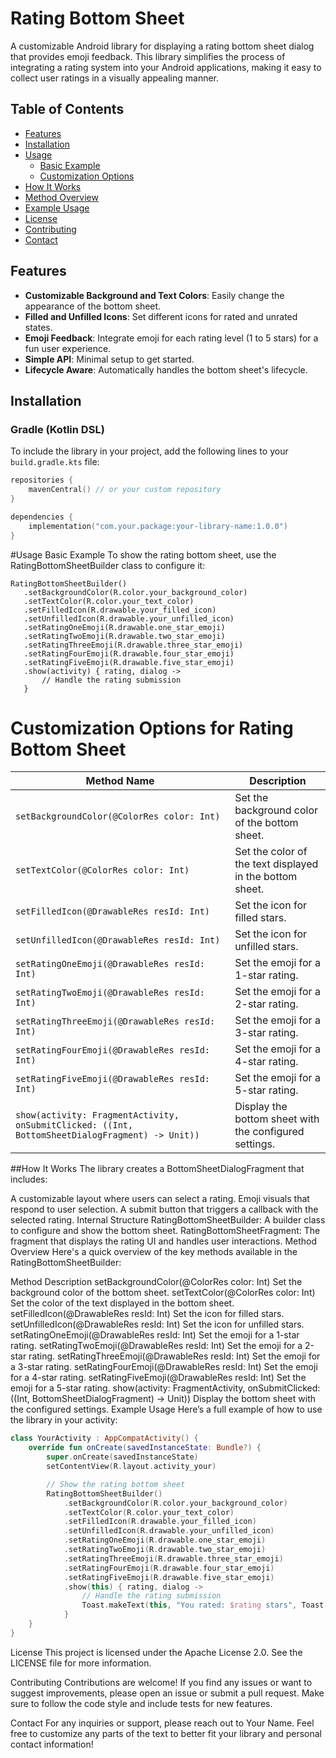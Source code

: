 # Rating Bottom Sheet

A customizable Android library for displaying a rating bottom sheet dialog that provides emoji feedback. This library simplifies the process of integrating a rating system into your Android applications, making it easy to collect user ratings in a visually appealing manner.

## Table of Contents

- [Features](#features)
- [Installation](#installation)
- [Usage](#usage)
  - [Basic Example](#basic-example)
  - [Customization Options](#customization-options)
- [How It Works](#how-it-works)
- [Method Overview](#method-overview)
- [Example Usage](#example-usage)
- [License](#license)
- [Contributing](#contributing)
- [Contact](#contact)

## Features

- **Customizable Background and Text Colors**: Easily change the appearance of the bottom sheet.
- **Filled and Unfilled Icons**: Set different icons for rated and unrated states.
- **Emoji Feedback**: Integrate emoji for each rating level (1 to 5 stars) for a fun user experience.
- **Simple API**: Minimal setup to get started.
- **Lifecycle Aware**: Automatically handles the bottom sheet's lifecycle.

## Installation

### Gradle (Kotlin DSL)

To include the library in your project, add the following lines to your `build.gradle.kts` file:

```kotlin
repositories {
    mavenCentral() // or your custom repository
}

dependencies {
    implementation("com.your.package:your-library-name:1.0.0")
}
```
#Usage
Basic Example
To show the rating bottom sheet, use the RatingBottomSheetBuilder class to configure it:
 ```koltin
RatingBottomSheetBuilder()
    .setBackgroundColor(R.color.your_background_color)
    .setTextColor(R.color.your_text_color)
    .setFilledIcon(R.drawable.your_filled_icon)
    .setUnfilledIcon(R.drawable.your_unfilled_icon)
    .setRatingOneEmoji(R.drawable.one_star_emoji)
    .setRatingTwoEmoji(R.drawable.two_star_emoji)
    .setRatingThreeEmoji(R.drawable.three_star_emoji)
    .setRatingFourEmoji(R.drawable.four_star_emoji)
    .setRatingFiveEmoji(R.drawable.five_star_emoji)
    .show(activity) { rating, dialog ->
        // Handle the rating submission
    }
```
# Customization Options for Rating Bottom Sheet

| Method Name                             | Description                                                      |
|-----------------------------------------|------------------------------------------------------------------|
| `setBackgroundColor(@ColorRes color: Int)` | Set the background color of the bottom sheet.                    |
| `setTextColor(@ColorRes color: Int)`       | Set the color of the text displayed in the bottom sheet.         |
| `setFilledIcon(@DrawableRes resId: Int)`   | Set the icon for filled stars.                                   |
| `setUnfilledIcon(@DrawableRes resId: Int)` | Set the icon for unfilled stars.                                 |
| `setRatingOneEmoji(@DrawableRes resId: Int)` | Set the emoji for a 1-star rating.                              |
| `setRatingTwoEmoji(@DrawableRes resId: Int)` | Set the emoji for a 2-star rating.                              |
| `setRatingThreeEmoji(@DrawableRes resId: Int)` | Set the emoji for a 3-star rating.                              |
| `setRatingFourEmoji(@DrawableRes resId: Int)`  | Set the emoji for a 4-star rating.                              |
| `setRatingFiveEmoji(@DrawableRes resId: Int)`  | Set the emoji for a 5-star rating.                              |
| `show(activity: FragmentActivity, onSubmitClicked: ((Int, BottomSheetDialogFragment) -> Unit))` | Display the bottom sheet with the configured settings.          |
##How It Works
The library creates a BottomSheetDialogFragment that includes:

A customizable layout where users can select a rating.
Emoji visuals that respond to user selection.
A submit button that triggers a callback with the selected rating.
Internal Structure
RatingBottomSheetBuilder: A builder class to configure and show the bottom sheet.
RatingBottomSheetFragment: The fragment that displays the rating UI and handles user interactions.
Method Overview
Here's a quick overview of the key methods available in the RatingBottomSheetBuilder:

Method	Description
setBackgroundColor(@ColorRes color: Int)	Set the background color of the bottom sheet.
setTextColor(@ColorRes color: Int)	Set the color of the text displayed in the bottom sheet.
setFilledIcon(@DrawableRes resId: Int)	Set the icon for filled stars.
setUnfilledIcon(@DrawableRes resId: Int)	Set the icon for unfilled stars.
setRatingOneEmoji(@DrawableRes resId: Int)	Set the emoji for a 1-star rating.
setRatingTwoEmoji(@DrawableRes resId: Int)	Set the emoji for a 2-star rating.
setRatingThreeEmoji(@DrawableRes resId: Int)	Set the emoji for a 3-star rating.
setRatingFourEmoji(@DrawableRes resId: Int)	Set the emoji for a 4-star rating.
setRatingFiveEmoji(@DrawableRes resId: Int)	Set the emoji for a 5-star rating.
show(activity: FragmentActivity, onSubmitClicked: ((Int, BottomSheetDialogFragment) -> Unit))	Display the bottom sheet with the configured settings.
Example Usage
Here’s a full example of how to use the library in your activity:
```kotlin
class YourActivity : AppCompatActivity() {
    override fun onCreate(savedInstanceState: Bundle?) {
        super.onCreate(savedInstanceState)
        setContentView(R.layout.activity_your)

        // Show the rating bottom sheet
        RatingBottomSheetBuilder()
            .setBackgroundColor(R.color.your_background_color)
            .setTextColor(R.color.your_text_color)
            .setFilledIcon(R.drawable.your_filled_icon)
            .setUnfilledIcon(R.drawable.your_unfilled_icon)
            .setRatingOneEmoji(R.drawable.one_star_emoji)
            .setRatingTwoEmoji(R.drawable.two_star_emoji)
            .setRatingThreeEmoji(R.drawable.three_star_emoji)
            .setRatingFourEmoji(R.drawable.four_star_emoji)
            .setRatingFiveEmoji(R.drawable.five_star_emoji)
            .show(this) { rating, dialog ->
                // Handle the rating submission
                Toast.makeText(this, "You rated: $rating stars", Toast.LENGTH_SHORT).show()
            }
    }
}
```
License
This project is licensed under the Apache License 2.0. See the LICENSE file for more information.

Contributing
Contributions are welcome! If you find any issues or want to suggest improvements, please open an issue or submit a pull request. Make sure to follow the code style and include tests for new features.

Contact
For any inquiries or support, please reach out to Your Name.
Feel free to customize any parts of the text to better fit your library and personal contact information!
